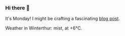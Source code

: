 ### Hi there :wave:

It's Monday! I might be crafting a fascinating [blog post](https://www.benjaminwuethrich.dev).

Weather in Winterthur: mist, at +6°C.
